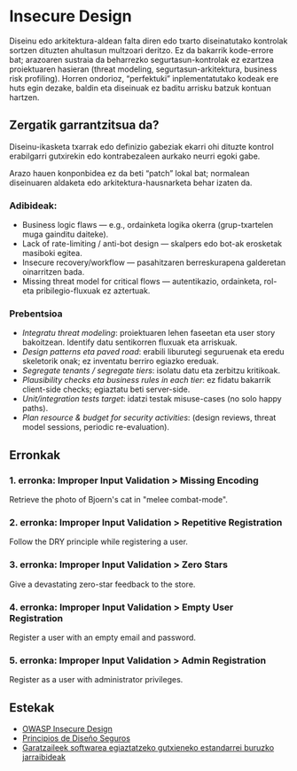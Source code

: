 # Insecure Design

Diseinu edo arkitektura-aldean falta diren edo txarto diseinatutako kontrolak sortzen dituzten ahultasun multzoari deritzo. Ez da bakarrik kode-errore bat; arazoaren sustraia da beharrezko segurtasun-kontrolak ez ezartzea proiektuaren hasieran (threat modeling, segurtasun-arkitektura, business risk profiling). Horren ondorioz, “perfektuki” inplementatutako kodeak ere huts egin dezake, baldin eta diseinuak ez baditu arrisku batzuk kontuan hartzen. 

## Zergatik garrantzitsua da?

Diseinu-ikasketa txarrak edo definizio gabeziak ekarri ohi dituzte kontrol erabilgarri gutxirekin edo kontrabezaleen aurkako neurri egoki gabe.

Arazo hauen konponbidea ez da beti “patch” lokal bat; normalean diseinuaren aldaketa edo arkitektura-hausnarketa behar izaten da. 

### Adibideak:

- Business logic flaws — e.g., ordainketa logika okerra (grup-txartelen muga gainditu daiteke).
- Lack of rate-limiting / anti-bot design — skalpers edo bot-ak erosketak masiboki egitea.
- Insecure recovery/workflow — pasahitzaren berreskurapena galderetan oinarritzen bada.
- Missing threat model for critical flows — autentikazio, ordainketa, rol- eta pribilegio-fluxuak ez aztertuak. 

### Prebentsioa

- *Integratu threat modeling*: proiektuaren lehen faseetan eta user story bakoitzean. Identify datu sentikorren fluxuak eta arriskuak. 
- *Design patterns eta paved road*: erabili liburutegi seguruenak eta eredu skeletorik onak; ez inventatu berriro egiazko ereduak. 
- *Segregate tenants / segregate tiers*: isolatu datu eta zerbitzu kritikoak.
- *Plausibility checks eta business rules in each tier*: ez fidatu bakarrik client-side checks; egiaztatu beti server-side.
- *Unit/integration tests target*: idatzi testak misuse-cases (no solo happy paths).
- *Plan resource & budget for security activities*: (design reviews, threat model sessions, periodic re-evaluation). 


## Erronkak

### 1. erronka: Improper Input Validation > Missing Encoding
Retrieve the photo of Bjoern's cat in "melee combat-mode".

### 2. erronka: Improper Input Validation > Repetitive Registration
Follow the DRY principle while registering a user.

### 3. erronka: Improper Input Validation > Zero Stars
Give a devastating zero-star feedback to the store.

### 4. erronka: Improper Input Validation > Empty User Registration
Register a user with an empty email and password.

### 5. erronka: Improper Input Validation > Admin Registration
Register as a user with administrator privileges.



## Estekak
- [OWASP Insecure Design](https://owasp.org/Top10/A04_2021-Insecure_Design/)
- [Principios de Diseño Seguros](https://cheatsheetseries.owasp.org/cheatsheets/Secure_Product_Design_Cheat_Sheet.html)
- [Garatzaileek softwarea egiaztatzeko gutxieneko estandarrei buruzko jarraibideak  ](https://nvlpubs.nist.gov/nistpubs/ir/2021/NIST.IR.8397.pdf)


